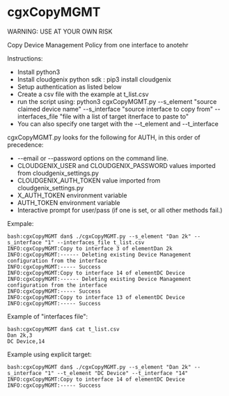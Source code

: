 # cgxCopyMGMT

WARNING: USE AT YOUR OWN RISK

Copy Device Management Policy from one interface to anotehr

Instructions:

* Install python3
* Install cloudgenix python sdk : pip3 install cloudgenix
* Setup authentication as listed below
* Create a csv file with the example at t_list.csv
* run the script using: python3 cgxCopyMGMT.py --s_element "source claimed device name" --s_interface "source interface to copy from" --interfaces_file "file with a list of target itnerface to paste to"
* You can also specify one target with the --t_element and --t_interface 

cgxCopyMGMT.py looks for the following for AUTH, in this order of precedence:

* --email or --password options on the command line.
* CLOUDGENIX_USER and CLOUDGENIX_PASSWORD values imported from cloudgenix_settings.py
* CLOUDGENIX_AUTH_TOKEN value imported from cloudgenix_settings.py
* X_AUTH_TOKEN environment variable
* AUTH_TOKEN environment variable
* Interactive prompt for user/pass (if one is set, or all other methods fail.)

Exmpale:
```
bash:cgxCopyMGMT dan$ ./cgxCopyMGMT.py --s_element "Dan 2k" --s_interface "1" --interfaces_file t_list.csv 
INFO:cgxCopyMGMT:Copy to interface 3 of elementDan 2k
INFO:cgxCopyMGMT:------ Deleting existing Device Management configuration from the interface
INFO:cgxCopyMGMT:----- Success
INFO:cgxCopyMGMT:Copy to interface 14 of elementDC Device
INFO:cgxCopyMGMT:------ Deleting existing Device Management configuration from the interface
INFO:cgxCopyMGMT:----- Success
INFO:cgxCopyMGMT:Copy to interface 13 of elementDC Device
INFO:cgxCopyMGMT:----- Success
```

Example of "interfaces file":
```
bash:cgxCopyMGMT dan$ cat t_list.csv 
Dan 2k,3
DC Device,14
```

Example using explicit target:
```
bash:cgxCopyMGMT dan$ ./cgxCopyMGMT.py --s_element "Dan 2k" --s_interface "1" --t_element "DC Device" --t_interface "14"                    
INFO:cgxCopyMGMT:Copy to interface 14 of elementDC Device
INFO:cgxCopyMGMT:----- Success
```